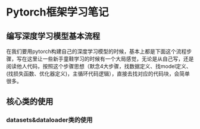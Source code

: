 # Pytorch框架学习笔记

## 编写深度学习模型基本流程
在我们要用pytorch构建自己的深度学习模型的时候，基本上都是下面这个流程步骤，写在这里让一些新手童鞋学习的时候有一个大局感觉，无论是从自己写，还是阅读他人代码，按照这个步骤思想（默念4大步骤，找数据定义、找model定义、(找损失函数、优化器定义)，主循环代码逻辑），直接去找对应的代码块，会简单很多。

## 核心类的使用
### datasets&dataloader类的使用
